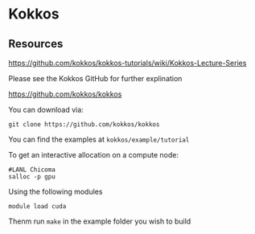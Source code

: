 # Kokkos

## Resources
https://github.com/kokkos/kokkos-tutorials/wiki/Kokkos-Lecture-Series

Please see the Kokkos GitHub for further explination

https://github.com/kokkos/kokkos

You can download via:
```
git clone https://github.com/kokkos/kokkos
```

You can find the examples at `kokkos/example/tutorial`

To get an interactive allocation on a compute node:
```
#LANL Chicoma
salloc -p gpu
```

Using the following modules
```
module load cuda
```

Thenm run `make` in the example folder you wish to build


